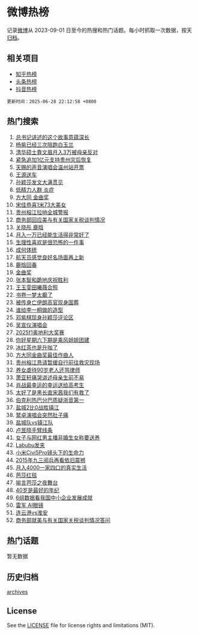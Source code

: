 # 微博热榜

记录[微博](https://www.weibo.com)从 2023-09-01 日至今的热搜和热门话题。每小时抓取一次数据，按天[归档](archives)。

## 相关项目

- [知乎热榜](https://github.com/hotarchive/zhihu)
- [头条热榜](https://github.com/hotarchive/toutiao)
- [抖音热榜](https://github.com/hotarchive/douyin)


`更新时间：2025-06-28 22:12:58 +0800`

## 热门搜索

1. [总书记讲述的这个故事意蕴深长](https://m.weibo.cn/search?containerid=100103type%3D1%26t%3D10%26q%3D%23%E6%80%BB%E4%B9%A6%E8%AE%B0%E8%AE%B2%E8%BF%B0%E7%9A%84%E8%BF%99%E4%B8%AA%E6%95%85%E4%BA%8B%E6%84%8F%E8%95%B4%E6%B7%B1%E9%95%BF%23&stream_entry_id=51&isnewpage=1&extparam=seat%3D1%26q%3D%2523%25E6%2580%25BB%25E4%25B9%25A6%25E8%25AE%25B0%25E8%25AE%25B2%25E8%25BF%25B0%25E7%259A%2584%25E8%25BF%2599%25E4%25B8%25AA%25E6%2595%2585%25E4%25BA%258B%25E6%2584%258F%25E8%2595%25B4%25E6%25B7%25B1%25E9%2595%25BF%2523%26stream_entry_id%3D51%26pos%3D0%26filter_type%3Drealtimehot%26cate%3D10103%26c_type%3D51%26dgr%3D0%26display_time%3D1751119977%26pre_seqid%3D17511199770600161080585)
1. [杨紫已经三次陪跑白玉兰](https://m.weibo.cn/search?containerid=100103type%3D1%26t%3D10%26q%3D%23%E6%9D%A8%E7%B4%AB%E5%B7%B2%E7%BB%8F%E4%B8%89%E6%AC%A1%E9%99%AA%E8%B7%91%E7%99%BD%E7%8E%89%E5%85%B0%23&stream_entry_id=31&isnewpage=1&extparam=seat%3D1%26stream_entry_id%3D31%26pos%3D0%26lcate%3D5001%26filter_type%3Drealtimehot%26flag%3D1%26c_type%3D31%26q%3D%2523%25E6%259D%25A8%25E7%25B4%25AB%25E5%25B7%25B2%25E7%25BB%258F%25E4%25B8%2589%25E6%25AC%25A1%25E9%2599%25AA%25E8%25B7%2591%25E7%2599%25BD%25E7%258E%2589%25E5%2585%25B0%2523%26band_rank%3D1%26cate%3D5001%26realpos%3D1%26dgr%3D0%26display_time%3D1751119977%26pre_seqid%3D17511199770600161080585)
1. [清华硕士靠文眉月入3万被母亲反对](https://m.weibo.cn/search?containerid=100103type%3D1%26t%3D10%26q%3D%23%E6%B8%85%E5%8D%8E%E7%A1%95%E5%A3%AB%E9%9D%A0%E6%96%87%E7%9C%89%E6%9C%88%E5%85%A53%E4%B8%87%E8%A2%AB%E6%AF%8D%E4%BA%B2%E5%8F%8D%E5%AF%B9%23&stream_entry_id=31&isnewpage=1&extparam=seat%3D1%26stream_entry_id%3D31%26pos%3D1%26lcate%3D5001%26filter_type%3Drealtimehot%26flag%3D0%26c_type%3D31%26q%3D%2523%25E6%25B8%2585%25E5%258D%258E%25E7%25A1%2595%25E5%25A3%25AB%25E9%259D%25A0%25E6%2596%2587%25E7%259C%2589%25E6%259C%2588%25E5%2585%25A53%25E4%25B8%2587%25E8%25A2%25AB%25E6%25AF%258D%25E4%25BA%25B2%25E5%258F%258D%25E5%25AF%25B9%2523%26band_rank%3D2%26cate%3D5001%26realpos%3D2%26dgr%3D0%26display_time%3D1751119977%26pre_seqid%3D17511199770600161080585)
1. [紧急追加1亿元支持贵州灾后恢复](https://m.weibo.cn/search?containerid=100103type%3D1%26t%3D10%26q%3D%23%E7%B4%A7%E6%80%A5%E8%BF%BD%E5%8A%A01%E4%BA%BF%E5%85%83%E6%94%AF%E6%8C%81%E8%B4%B5%E5%B7%9E%E7%81%BE%E5%90%8E%E6%81%A2%E5%A4%8D%23&stream_entry_id=31&isnewpage=1&extparam=seat%3D1%26stream_entry_id%3D31%26pos%3D2%26lcate%3D5001%26filter_type%3Drealtimehot%26flag%3D1%26c_type%3D31%26q%3D%2523%25E7%25B4%25A7%25E6%2580%25A5%25E8%25BF%25BD%25E5%258A%25A01%25E4%25BA%25BF%25E5%2585%2583%25E6%2594%25AF%25E6%258C%2581%25E8%25B4%25B5%25E5%25B7%259E%25E7%2581%25BE%25E5%2590%258E%25E6%2581%25A2%25E5%25A4%258D%2523%26band_rank%3D3%26cate%3D5001%26realpos%3D3%26dgr%3D0%26display_time%3D1751119977%26pre_seqid%3D17511199770600161080585)
1. [天赐的声音演唱会温州站开票](https://m.weibo.cn/search?containerid=100103type%3D1%26t%3D10%26q%3D%23%E5%A4%A9%E8%B5%90%E7%9A%84%E5%A3%B0%E9%9F%B3%E6%BC%94%E5%94%B1%E4%BC%9A%E6%B8%A9%E5%B7%9E%E7%AB%99%E5%BC%80%E7%A5%A8%23&stream_entry_id=31&isnewpage=1&extparam=seat%3D1%26stream_entry_id%3D31%26pos%3D3%26lcate%3D5001%26filter_type%3Drealtimehot%26dgr%3D0%26c_type%3D31%26adid%3D292289%26band_rank%3D4%26cate%3D5001%26q%3D%2523%25E5%25A4%25A9%25E8%25B5%2590%25E7%259A%2584%25E5%25A3%25B0%25E9%259F%25B3%25E6%25BC%2594%25E5%2594%25B1%25E4%25BC%259A%25E6%25B8%25A9%25E5%25B7%259E%25E7%25AB%2599%25E5%25BC%2580%25E7%25A5%25A8%2523%26is_ad_pos%3D1%26display_time%3D1751119977%26pre_seqid%3D17511199770600161080585)
1. [王源送车](https://m.weibo.cn/search?containerid=100103type%3D1%26t%3D10%26q%3D%E7%8E%8B%E6%BA%90%E9%80%81%E8%BD%A6&stream_entry_id=31&isnewpage=1&extparam=seat%3D1%26stream_entry_id%3D31%26pos%3D4%26lcate%3D5001%26filter_type%3Drealtimehot%26flag%3D16%26c_type%3D31%26q%3D%25E7%258E%258B%25E6%25BA%2590%25E9%2580%2581%25E8%25BD%25A6%26band_rank%3D4%26cate%3D5001%26realpos%3D4%26dgr%3D0%26display_time%3D1751119977%26pre_seqid%3D17511199770600161080585)
1. [孙颖莎发文大满贯见](https://m.weibo.cn/search?containerid=100103type%3D1%26t%3D10%26q%3D%23%E5%AD%99%E9%A2%96%E8%8E%8E%E5%8F%91%E6%96%87%E5%A4%A7%E6%BB%A1%E8%B4%AF%E8%A7%81%23&stream_entry_id=31&isnewpage=1&extparam=seat%3D1%26stream_entry_id%3D31%26pos%3D5%26lcate%3D5001%26filter_type%3Drealtimehot%26flag%3D0%26c_type%3D31%26q%3D%2523%25E5%25AD%2599%25E9%25A2%2596%25E8%258E%258E%25E5%258F%2591%25E6%2596%2587%25E5%25A4%25A7%25E6%25BB%25A1%25E8%25B4%25AF%25E8%25A7%2581%2523%26band_rank%3D5%26cate%3D5001%26realpos%3D5%26dgr%3D0%26display_time%3D1751119977%26pre_seqid%3D17511199770600161080585)
1. [低精力人群 炎症](https://m.weibo.cn/search?containerid=100103type%3D1%26t%3D10%26q%3D%E4%BD%8E%E7%B2%BE%E5%8A%9B%E4%BA%BA%E7%BE%A4+%E7%82%8E%E7%97%87&stream_entry_id=31&isnewpage=1&extparam=seat%3D1%26stream_entry_id%3D31%26pos%3D6%26lcate%3D5001%26filter_type%3Drealtimehot%26flag%3D2%26c_type%3D31%26q%3D%25E4%25BD%258E%25E7%25B2%25BE%25E5%258A%259B%25E4%25BA%25BA%25E7%25BE%25A4%2520%25E7%2582%258E%25E7%2597%2587%26band_rank%3D6%26cate%3D5001%26realpos%3D6%26dgr%3D0%26display_time%3D1751119977%26pre_seqid%3D17511199770600161080585)
1. [方大同 金曲奖](https://m.weibo.cn/search?containerid=100103type%3D1%26t%3D10%26q%3D%E6%96%B9%E5%A4%A7%E5%90%8C+%E9%87%91%E6%9B%B2%E5%A5%96&stream_entry_id=31&isnewpage=1&extparam=seat%3D1%26stream_entry_id%3D31%26pos%3D7%26lcate%3D5001%26filter_type%3Drealtimehot%26flag%3D1%26c_type%3D31%26q%3D%25E6%2596%25B9%25E5%25A4%25A7%25E5%2590%258C%2520%25E9%2587%2591%25E6%259B%25B2%25E5%25A5%2596%26band_rank%3D7%26cate%3D5001%26realpos%3D7%26dgr%3D0%26display_time%3D1751119977%26pre_seqid%3D17511199770600161080585)
1. [宋佳恭喜1米73大美女](https://m.weibo.cn/search?containerid=100103type%3D1%26t%3D10%26q%3D%23%E5%AE%8B%E4%BD%B3%E6%81%AD%E5%96%9C1%E7%B1%B373%E5%A4%A7%E7%BE%8E%E5%A5%B3%23&stream_entry_id=31&isnewpage=1&extparam=seat%3D1%26stream_entry_id%3D31%26pos%3D8%26lcate%3D5001%26filter_type%3Drealtimehot%26flag%3D2%26c_type%3D31%26q%3D%2523%25E5%25AE%258B%25E4%25BD%25B3%25E6%2581%25AD%25E5%2596%259C1%25E7%25B1%25B373%25E5%25A4%25A7%25E7%25BE%258E%25E5%25A5%25B3%2523%26band_rank%3D8%26cate%3D5001%26realpos%3D8%26dgr%3D0%26display_time%3D1751119977%26pre_seqid%3D17511199770600161080585)
1. [贵州榕江拉响全城警报](https://m.weibo.cn/search?containerid=100103type%3D1%26t%3D10%26q%3D%23%E8%B4%B5%E5%B7%9E%E6%A6%95%E6%B1%9F%E6%8B%89%E5%93%8D%E5%85%A8%E5%9F%8E%E8%AD%A6%E6%8A%A5%23&stream_entry_id=31&isnewpage=1&extparam=seat%3D1%26stream_entry_id%3D31%26pos%3D9%26lcate%3D5001%26filter_type%3Drealtimehot%26flag%3D0%26c_type%3D31%26q%3D%2523%25E8%25B4%25B5%25E5%25B7%259E%25E6%25A6%2595%25E6%25B1%259F%25E6%258B%2589%25E5%2593%258D%25E5%2585%25A8%25E5%259F%258E%25E8%25AD%25A6%25E6%258A%25A5%2523%26band_rank%3D9%26cate%3D5001%26realpos%3D9%26dgr%3D0%26display_time%3D1751119977%26pre_seqid%3D17511199770600161080585)
1. [商务部回应美与有关国家关税谈判情况](https://m.weibo.cn/search?containerid=100103type%3D1%26t%3D10%26q%3D%23%E5%95%86%E5%8A%A1%E9%83%A8%E5%9B%9E%E5%BA%94%E7%BE%8E%E4%B8%8E%E6%9C%89%E5%85%B3%E5%9B%BD%E5%AE%B6%E5%85%B3%E7%A8%8E%E8%B0%88%E5%88%A4%E6%83%85%E5%86%B5%23&stream_entry_id=31&isnewpage=1&extparam=seat%3D1%26stream_entry_id%3D31%26pos%3D10%26lcate%3D5001%26filter_type%3Drealtimehot%26flag%3D1%26c_type%3D31%26q%3D%2523%25E5%2595%2586%25E5%258A%25A1%25E9%2583%25A8%25E5%259B%259E%25E5%25BA%2594%25E7%25BE%258E%25E4%25B8%258E%25E6%259C%2589%25E5%2585%25B3%25E5%259B%25BD%25E5%25AE%25B6%25E5%2585%25B3%25E7%25A8%258E%25E8%25B0%2588%25E5%2588%25A4%25E6%2583%2585%25E5%2586%25B5%2523%26band_rank%3D10%26cate%3D5001%26realpos%3D10%26dgr%3D0%26display_time%3D1751119977%26pre_seqid%3D17511199770600161080585)
1. [关晓彤 鹿晗](https://m.weibo.cn/search?containerid=100103type%3D1%26t%3D10%26q%3D%E5%85%B3%E6%99%93%E5%BD%A4+%E9%B9%BF%E6%99%97&stream_entry_id=31&isnewpage=1&extparam=seat%3D1%26stream_entry_id%3D31%26pos%3D11%26lcate%3D5001%26filter_type%3Drealtimehot%26flag%3D1%26c_type%3D31%26q%3D%25E5%2585%25B3%25E6%2599%2593%25E5%25BD%25A4%2520%25E9%25B9%25BF%25E6%2599%2597%26band_rank%3D11%26cate%3D5001%26realpos%3D11%26dgr%3D0%26display_time%3D1751119977%26pre_seqid%3D17511199770600161080585)
1. [月入一万已经能生活得非常好了](https://m.weibo.cn/search?containerid=100103type%3D1%26t%3D10%26q%3D%E6%9C%88%E5%85%A5%E4%B8%80%E4%B8%87%E5%B7%B2%E7%BB%8F%E8%83%BD%E7%94%9F%E6%B4%BB%E5%BE%97%E9%9D%9E%E5%B8%B8%E5%A5%BD%E4%BA%86&stream_entry_id=31&isnewpage=1&extparam=seat%3D1%26stream_entry_id%3D31%26pos%3D12%26lcate%3D5001%26filter_type%3Drealtimehot%26flag%3D2%26c_type%3D31%26q%3D%25E6%259C%2588%25E5%2585%25A5%25E4%25B8%2580%25E4%25B8%2587%25E5%25B7%25B2%25E7%25BB%258F%25E8%2583%25BD%25E7%2594%259F%25E6%25B4%25BB%25E5%25BE%2597%25E9%259D%259E%25E5%25B8%25B8%25E5%25A5%25BD%25E4%25BA%2586%26band_rank%3D12%26cate%3D5001%26realpos%3D12%26dgr%3D0%26display_time%3D1751119977%26pre_seqid%3D17511199770600161080585)
1. [生理性喜欢是很恐怖的一件事](https://m.weibo.cn/search?containerid=100103type%3D1%26t%3D10%26q%3D%E7%94%9F%E7%90%86%E6%80%A7%E5%96%9C%E6%AC%A2%E6%98%AF%E5%BE%88%E6%81%90%E6%80%96%E7%9A%84%E4%B8%80%E4%BB%B6%E4%BA%8B&stream_entry_id=31&isnewpage=1&extparam=seat%3D1%26stream_entry_id%3D31%26pos%3D13%26lcate%3D5001%26filter_type%3Drealtimehot%26flag%3D2%26c_type%3D31%26q%3D%25E7%2594%259F%25E7%2590%2586%25E6%2580%25A7%25E5%2596%259C%25E6%25AC%25A2%25E6%2598%25AF%25E5%25BE%2588%25E6%2581%2590%25E6%2580%2596%25E7%259A%2584%25E4%25B8%2580%25E4%25BB%25B6%25E4%25BA%258B%26band_rank%3D13%26cate%3D5001%26realpos%3D13%26dgr%3D0%26display_time%3D1751119977%26pre_seqid%3D17511199770600161080585)
1. [成何体统](https://m.weibo.cn/search?containerid=100103type%3D1%26t%3D10%26q%3D%E6%88%90%E4%BD%95%E4%BD%93%E7%BB%9F&stream_entry_id=31&isnewpage=1&extparam=seat%3D1%26stream_entry_id%3D31%26pos%3D14%26lcate%3D5001%26filter_type%3Drealtimehot%26flag%3D0%26c_type%3D31%26q%3D%25E6%2588%2590%25E4%25BD%2595%25E4%25BD%2593%25E7%25BB%259F%26band_rank%3D14%26cate%3D5001%26realpos%3D14%26dgr%3D0%26display_time%3D1751119977%26pre_seqid%3D17511199770600161080585)
1. [航天员感觉良好名场面再上新](https://m.weibo.cn/search?containerid=100103type%3D1%26t%3D10%26q%3D%23%E8%88%AA%E5%A4%A9%E5%91%98%E6%84%9F%E8%A7%89%E8%89%AF%E5%A5%BD%E5%90%8D%E5%9C%BA%E9%9D%A2%E5%86%8D%E4%B8%8A%E6%96%B0%23&stream_entry_id=31&isnewpage=1&extparam=seat%3D1%26stream_entry_id%3D31%26pos%3D15%26lcate%3D5001%26filter_type%3Drealtimehot%26flag%3D1%26c_type%3D31%26q%3D%2523%25E8%2588%25AA%25E5%25A4%25A9%25E5%2591%2598%25E6%2584%259F%25E8%25A7%2589%25E8%2589%25AF%25E5%25A5%25BD%25E5%2590%258D%25E5%259C%25BA%25E9%259D%25A2%25E5%2586%258D%25E4%25B8%258A%25E6%2596%25B0%2523%26band_rank%3D15%26cate%3D5001%26realpos%3D15%26dgr%3D0%26display_time%3D1751119977%26pre_seqid%3D17511199770600161080585)
1. [鹿晗回春](https://m.weibo.cn/search?containerid=100103type%3D1%26t%3D10%26q%3D%E9%B9%BF%E6%99%97%E5%9B%9E%E6%98%A5&stream_entry_id=31&isnewpage=1&extparam=seat%3D1%26stream_entry_id%3D31%26pos%3D16%26lcate%3D5001%26filter_type%3Drealtimehot%26flag%3D2%26c_type%3D31%26q%3D%25E9%25B9%25BF%25E6%2599%2597%25E5%259B%259E%25E6%2598%25A5%26band_rank%3D16%26cate%3D5001%26realpos%3D16%26dgr%3D0%26display_time%3D1751119977%26pre_seqid%3D17511199770600161080585)
1. [金曲奖](https://m.weibo.cn/search?containerid=100103type%3D1%26t%3D10%26q%3D%E9%87%91%E6%9B%B2%E5%A5%96&stream_entry_id=31&isnewpage=1&extparam=seat%3D1%26stream_entry_id%3D31%26pos%3D17%26lcate%3D5001%26filter_type%3Drealtimehot%26flag%3D0%26c_type%3D31%26q%3D%25E9%2587%2591%25E6%259B%25B2%25E5%25A5%2596%26band_rank%3D17%26cate%3D5001%26realpos%3D17%26dgr%3D0%26display_time%3D1751119977%26pre_seqid%3D17511199770600161080585)
1. [张本智和跪地庆祝胜利](https://m.weibo.cn/search?containerid=100103type%3D1%26t%3D10%26q%3D%23%E5%BC%A0%E6%9C%AC%E6%99%BA%E5%92%8C%E8%B7%AA%E5%9C%B0%E5%BA%86%E7%A5%9D%E8%83%9C%E5%88%A9%23&stream_entry_id=31&isnewpage=1&extparam=seat%3D1%26stream_entry_id%3D31%26pos%3D18%26lcate%3D5001%26filter_type%3Drealtimehot%26flag%3D0%26c_type%3D31%26q%3D%2523%25E5%25BC%25A0%25E6%259C%25AC%25E6%2599%25BA%25E5%2592%258C%25E8%25B7%25AA%25E5%259C%25B0%25E5%25BA%2586%25E7%25A5%259D%25E8%2583%259C%25E5%2588%25A9%2523%26band_rank%3D18%26cate%3D5001%26realpos%3D18%26dgr%3D0%26display_time%3D1751119977%26pre_seqid%3D17511199770600161080585)
1. [王玉雯田曦薇合照](https://m.weibo.cn/search?containerid=100103type%3D1%26t%3D10%26q%3D%23%E7%8E%8B%E7%8E%89%E9%9B%AF%E7%94%B0%E6%9B%A6%E8%96%87%E5%90%88%E7%85%A7%23&stream_entry_id=31&isnewpage=1&extparam=seat%3D1%26stream_entry_id%3D31%26pos%3D19%26lcate%3D5001%26filter_type%3Drealtimehot%26flag%3D1%26c_type%3D31%26q%3D%2523%25E7%258E%258B%25E7%258E%2589%25E9%259B%25AF%25E7%2594%25B0%25E6%259B%25A6%25E8%2596%2587%25E5%2590%2588%25E7%2585%25A7%2523%26band_rank%3D19%26cate%3D5001%26realpos%3D19%26dgr%3D0%26display_time%3D1751119977%26pre_seqid%3D17511199770600161080585)
1. [书卷一梦太癫了](https://m.weibo.cn/search?containerid=100103type%3D1%26t%3D10%26q%3D%E4%B9%A6%E5%8D%B7%E4%B8%80%E6%A2%A6%E5%A4%AA%E7%99%AB%E4%BA%86&stream_entry_id=31&isnewpage=1&extparam=seat%3D1%26stream_entry_id%3D31%26pos%3D20%26lcate%3D5001%26filter_type%3Drealtimehot%26flag%3D0%26c_type%3D31%26q%3D%25E4%25B9%25A6%25E5%258D%25B7%25E4%25B8%2580%25E6%25A2%25A6%25E5%25A4%25AA%25E7%2599%25AB%25E4%25BA%2586%26band_rank%3D20%26cate%3D5001%26realpos%3D20%26dgr%3D0%26display_time%3D1751119977%26pre_seqid%3D17511199770600161080585)
1. [被传身亡伊朗高官现身国葬](https://m.weibo.cn/search?containerid=100103type%3D1%26t%3D10%26q%3D%23%E8%A2%AB%E4%BC%A0%E8%BA%AB%E4%BA%A1%E4%BC%8A%E6%9C%97%E9%AB%98%E5%AE%98%E7%8E%B0%E8%BA%AB%E5%9B%BD%E8%91%AC%23&stream_entry_id=31&isnewpage=1&extparam=seat%3D1%26stream_entry_id%3D31%26pos%3D21%26lcate%3D5001%26filter_type%3Drealtimehot%26flag%3D0%26c_type%3D31%26q%3D%2523%25E8%25A2%25AB%25E4%25BC%25A0%25E8%25BA%25AB%25E4%25BA%25A1%25E4%25BC%258A%25E6%259C%2597%25E9%25AB%2598%25E5%25AE%2598%25E7%258E%25B0%25E8%25BA%25AB%25E5%259B%25BD%25E8%2591%25AC%2523%26band_rank%3D21%26cate%3D5001%26realpos%3D21%26dgr%3D0%26display_time%3D1751119977%26pre_seqid%3D17511199770600161080585)
1. [谁给李一桐做的造型](https://m.weibo.cn/search?containerid=100103type%3D1%26t%3D10%26q%3D%E8%B0%81%E7%BB%99%E6%9D%8E%E4%B8%80%E6%A1%90%E5%81%9A%E7%9A%84%E9%80%A0%E5%9E%8B&stream_entry_id=31&isnewpage=1&extparam=seat%3D1%26stream_entry_id%3D31%26pos%3D22%26lcate%3D5001%26filter_type%3Drealtimehot%26flag%3D1%26c_type%3D31%26q%3D%25E8%25B0%2581%25E7%25BB%2599%25E6%259D%258E%25E4%25B8%2580%25E6%25A1%2590%25E5%2581%259A%25E7%259A%2584%25E9%2580%25A0%25E5%259E%258B%26band_rank%3D22%26cate%3D5001%26realpos%3D22%26dgr%3D0%26display_time%3D1751119977%26pre_seqid%3D17511199770600161080585)
1. [邓紫棋现身孙颖莎评论区](https://m.weibo.cn/search?containerid=100103type%3D1%26t%3D10%26q%3D%E9%82%93%E7%B4%AB%E6%A3%8B%E7%8E%B0%E8%BA%AB%E5%AD%99%E9%A2%96%E8%8E%8E%E8%AF%84%E8%AE%BA%E5%8C%BA&stream_entry_id=31&isnewpage=1&extparam=seat%3D1%26stream_entry_id%3D31%26pos%3D23%26lcate%3D5001%26filter_type%3Drealtimehot%26flag%3D1%26c_type%3D31%26q%3D%25E9%2582%2593%25E7%25B4%25AB%25E6%25A3%258B%25E7%258E%25B0%25E8%25BA%25AB%25E5%25AD%2599%25E9%25A2%2596%25E8%258E%258E%25E8%25AF%2584%25E8%25AE%25BA%25E5%258C%25BA%26band_rank%3D23%26cate%3D5001%26realpos%3D23%26dgr%3D0%26display_time%3D1751119977%26pre_seqid%3D17511199770600161080585)
1. [吴宣仪演唱会](https://m.weibo.cn/search?containerid=100103type%3D1%26t%3D10%26q%3D%E5%90%B4%E5%AE%A3%E4%BB%AA%E6%BC%94%E5%94%B1%E4%BC%9A&stream_entry_id=31&isnewpage=1&extparam=seat%3D1%26stream_entry_id%3D31%26pos%3D24%26lcate%3D5001%26filter_type%3Drealtimehot%26flag%3D0%26c_type%3D31%26q%3D%25E5%2590%25B4%25E5%25AE%25A3%25E4%25BB%25AA%25E6%25BC%2594%25E5%2594%25B1%25E4%25BC%259A%26band_rank%3D24%26cate%3D5001%26realpos%3D24%26dgr%3D0%26display_time%3D1751119977%26pre_seqid%3D17511199770600161080585)
1. [2025f1奥地利大奖赛](https://m.weibo.cn/search?containerid=100103type%3D1%26t%3D10%26q%3D%232025f1%E5%A5%A5%E5%9C%B0%E5%88%A9%E5%A4%A7%E5%A5%96%E8%B5%9B%23&stream_entry_id=31&isnewpage=1&extparam=seat%3D1%26stream_entry_id%3D31%26pos%3D25%26lcate%3D5001%26filter_type%3Drealtimehot%26flag%3D1%26c_type%3D31%26q%3D%25232025f1%25E5%25A5%25A5%25E5%259C%25B0%25E5%2588%25A9%25E5%25A4%25A7%25E5%25A5%2596%25E8%25B5%259B%2523%26band_rank%3D25%26cate%3D5001%26realpos%3D25%26dgr%3D0%26display_time%3D1751119977%26pre_seqid%3D17511199770600161080585)
1. [你好星期六下期是乘风姐姐团建](https://m.weibo.cn/search?containerid=100103type%3D1%26t%3D10%26q%3D%E4%BD%A0%E5%A5%BD%E6%98%9F%E6%9C%9F%E5%85%AD%E4%B8%8B%E6%9C%9F%E6%98%AF%E4%B9%98%E9%A3%8E%E5%A7%90%E5%A7%90%E5%9B%A2%E5%BB%BA&stream_entry_id=31&isnewpage=1&extparam=seat%3D1%26stream_entry_id%3D31%26pos%3D26%26lcate%3D5001%26filter_type%3Drealtimehot%26flag%3D1%26c_type%3D31%26q%3D%25E4%25BD%25A0%25E5%25A5%25BD%25E6%2598%259F%25E6%259C%259F%25E5%2585%25AD%25E4%25B8%258B%25E6%259C%259F%25E6%2598%25AF%25E4%25B9%2598%25E9%25A3%258E%25E5%25A7%2590%25E5%25A7%2590%25E5%259B%25A2%25E5%25BB%25BA%26band_rank%3D26%26cate%3D5001%26realpos%3D26%26dgr%3D0%26display_time%3D1751119977%26pre_seqid%3D17511199770600161080585)
1. [冰红茶也是升咖了](https://m.weibo.cn/search?containerid=100103type%3D1%26t%3D10%26q%3D%E5%86%B0%E7%BA%A2%E8%8C%B6%E4%B9%9F%E6%98%AF%E5%8D%87%E5%92%96%E4%BA%86&stream_entry_id=31&isnewpage=1&extparam=seat%3D1%26stream_entry_id%3D31%26pos%3D27%26lcate%3D5001%26filter_type%3Drealtimehot%26flag%3D0%26c_type%3D31%26q%3D%25E5%2586%25B0%25E7%25BA%25A2%25E8%258C%25B6%25E4%25B9%259F%25E6%2598%25AF%25E5%258D%2587%25E5%2592%2596%25E4%25BA%2586%26band_rank%3D27%26cate%3D5001%26realpos%3D27%26dgr%3D0%26display_time%3D1751119977%26pre_seqid%3D17511199770600161080585)
1. [方大同金曲奖最佳作曲人](https://m.weibo.cn/search?containerid=100103type%3D1%26t%3D10%26q%3D%23%E6%96%B9%E5%A4%A7%E5%90%8C%E9%87%91%E6%9B%B2%E5%A5%96%E6%9C%80%E4%BD%B3%E4%BD%9C%E6%9B%B2%E4%BA%BA%23&stream_entry_id=31&isnewpage=1&extparam=seat%3D1%26stream_entry_id%3D31%26pos%3D28%26lcate%3D5001%26filter_type%3Drealtimehot%26flag%3D1%26c_type%3D31%26q%3D%2523%25E6%2596%25B9%25E5%25A4%25A7%25E5%2590%258C%25E9%2587%2591%25E6%259B%25B2%25E5%25A5%2596%25E6%259C%2580%25E4%25BD%25B3%25E4%25BD%259C%25E6%259B%25B2%25E4%25BA%25BA%2523%26band_rank%3D28%26cate%3D5001%26realpos%3D28%26dgr%3D0%26display_time%3D1751119977%26pre_seqid%3D17511199770600161080585)
1. [贵州榕江恳请暂缓自行前往救灾现场](https://m.weibo.cn/search?containerid=100103type%3D1%26t%3D10%26q%3D%23%E8%B4%B5%E5%B7%9E%E6%A6%95%E6%B1%9F%E6%81%B3%E8%AF%B7%E6%9A%82%E7%BC%93%E8%87%AA%E8%A1%8C%E5%89%8D%E5%BE%80%E6%95%91%E7%81%BE%E7%8E%B0%E5%9C%BA%23&stream_entry_id=31&isnewpage=1&extparam=seat%3D1%26stream_entry_id%3D31%26pos%3D29%26lcate%3D5001%26filter_type%3Drealtimehot%26flag%3D1%26c_type%3D31%26q%3D%2523%25E8%25B4%25B5%25E5%25B7%259E%25E6%25A6%2595%25E6%25B1%259F%25E6%2581%25B3%25E8%25AF%25B7%25E6%259A%2582%25E7%25BC%2593%25E8%2587%25AA%25E8%25A1%258C%25E5%2589%258D%25E5%25BE%2580%25E6%2595%2591%25E7%2581%25BE%25E7%258E%25B0%25E5%259C%25BA%2523%26band_rank%3D29%26cate%3D5001%26realpos%3D29%26dgr%3D0%26display_time%3D1751119977%26pre_seqid%3D17511199770600161080585)
1. [养女虐待90岁老人还骂律师](https://m.weibo.cn/search?containerid=100103type%3D1%26t%3D10%26q%3D%23%E5%85%BB%E5%A5%B3%E8%99%90%E5%BE%8590%E5%B2%81%E8%80%81%E4%BA%BA%E8%BF%98%E9%AA%82%E5%BE%8B%E5%B8%88%23&stream_entry_id=31&isnewpage=1&extparam=seat%3D1%26stream_entry_id%3D31%26pos%3D30%26lcate%3D5001%26filter_type%3Drealtimehot%26flag%3D1%26c_type%3D31%26q%3D%2523%25E5%2585%25BB%25E5%25A5%25B3%25E8%2599%2590%25E5%25BE%258590%25E5%25B2%2581%25E8%2580%2581%25E4%25BA%25BA%25E8%25BF%2598%25E9%25AA%2582%25E5%25BE%258B%25E5%25B8%2588%2523%26band_rank%3D30%26cate%3D5001%26realpos%3D30%26dgr%3D0%26display_time%3D1751119977%26pre_seqid%3D17511199770600161080585)
1. [萧亚轩痛哭讲述母亲生前不易](https://m.weibo.cn/search?containerid=100103type%3D1%26t%3D10%26q%3D%E8%90%A7%E4%BA%9A%E8%BD%A9%E7%97%9B%E5%93%AD%E8%AE%B2%E8%BF%B0%E6%AF%8D%E4%BA%B2%E7%94%9F%E5%89%8D%E4%B8%8D%E6%98%93&stream_entry_id=31&isnewpage=1&extparam=seat%3D1%26stream_entry_id%3D31%26pos%3D31%26lcate%3D5001%26filter_type%3Drealtimehot%26flag%3D1%26c_type%3D31%26q%3D%25E8%2590%25A7%25E4%25BA%259A%25E8%25BD%25A9%25E7%2597%259B%25E5%2593%25AD%25E8%25AE%25B2%25E8%25BF%25B0%25E6%25AF%258D%25E4%25BA%25B2%25E7%2594%259F%25E5%2589%258D%25E4%25B8%258D%25E6%2598%2593%26band_rank%3D31%26cate%3D5001%26realpos%3D31%26dgr%3D0%26display_time%3D1751119977%26pre_seqid%3D17511199770600161080585)
1. [肖战最幸运的幸运送给高考生](https://m.weibo.cn/search?containerid=100103type%3D1%26t%3D10%26q%3D%23%E8%82%96%E6%88%98%E6%9C%80%E5%B9%B8%E8%BF%90%E7%9A%84%E5%B9%B8%E8%BF%90%E9%80%81%E7%BB%99%E9%AB%98%E8%80%83%E7%94%9F%23&stream_entry_id=31&isnewpage=1&extparam=seat%3D1%26stream_entry_id%3D31%26pos%3D32%26lcate%3D5001%26filter_type%3Drealtimehot%26flag%3D1%26c_type%3D31%26q%3D%2523%25E8%2582%2596%25E6%2588%2598%25E6%259C%2580%25E5%25B9%25B8%25E8%25BF%2590%25E7%259A%2584%25E5%25B9%25B8%25E8%25BF%2590%25E9%2580%2581%25E7%25BB%2599%25E9%25AB%2598%25E8%2580%2583%25E7%2594%259F%2523%26band_rank%3D32%26cate%3D5001%26realpos%3D32%26dgr%3D0%26display_time%3D1751119977%26pre_seqid%3D17511199770600161080585)
1. [太好了是黑长直宋茜我们有救了](https://m.weibo.cn/search?containerid=100103type%3D1%26t%3D10%26q%3D%E5%A4%AA%E5%A5%BD%E4%BA%86%E6%98%AF%E9%BB%91%E9%95%BF%E7%9B%B4%E5%AE%8B%E8%8C%9C%E6%88%91%E4%BB%AC%E6%9C%89%E6%95%91%E4%BA%86&stream_entry_id=31&isnewpage=1&extparam=seat%3D1%26stream_entry_id%3D31%26pos%3D33%26lcate%3D5001%26filter_type%3Drealtimehot%26flag%3D0%26c_type%3D31%26q%3D%25E5%25A4%25AA%25E5%25A5%25BD%25E4%25BA%2586%25E6%2598%25AF%25E9%25BB%2591%25E9%2595%25BF%25E7%259B%25B4%25E5%25AE%258B%25E8%258C%259C%25E6%2588%2591%25E4%25BB%25AC%25E6%259C%2589%25E6%2595%2591%25E4%25BA%2586%26band_rank%3D33%26cate%3D5001%26realpos%3D33%26dgr%3D0%26display_time%3D1751119977%26pre_seqid%3D17511199770600161080585)
1. [伯克利热巴分巴质疑浙音第一](https://m.weibo.cn/search?containerid=100103type%3D1%26t%3D10%26q%3D%E4%BC%AF%E5%85%8B%E5%88%A9%E7%83%AD%E5%B7%B4%E5%88%86%E5%B7%B4%E8%B4%A8%E7%96%91%E6%B5%99%E9%9F%B3%E7%AC%AC%E4%B8%80&stream_entry_id=31&isnewpage=1&extparam=seat%3D1%26stream_entry_id%3D31%26pos%3D34%26lcate%3D5001%26filter_type%3Drealtimehot%26flag%3D1%26c_type%3D31%26q%3D%25E4%25BC%25AF%25E5%2585%258B%25E5%2588%25A9%25E7%2583%25AD%25E5%25B7%25B4%25E5%2588%2586%25E5%25B7%25B4%25E8%25B4%25A8%25E7%2596%2591%25E6%25B5%2599%25E9%259F%25B3%25E7%25AC%25AC%25E4%25B8%2580%26band_rank%3D34%26cate%3D5001%26realpos%3D34%26dgr%3D0%26display_time%3D1751119977%26pre_seqid%3D17511199770600161080585)
1. [盐城2比0战胜镇江](https://m.weibo.cn/search?containerid=100103type%3D1%26t%3D10%26q%3D%23%E7%9B%90%E5%9F%8E2%E6%AF%940%E6%88%98%E8%83%9C%E9%95%87%E6%B1%9F%23&stream_entry_id=31&isnewpage=1&extparam=seat%3D1%26stream_entry_id%3D31%26pos%3D35%26lcate%3D5001%26filter_type%3Drealtimehot%26flag%3D1%26c_type%3D31%26q%3D%2523%25E7%259B%2590%25E5%259F%258E2%25E6%25AF%25940%25E6%2588%2598%25E8%2583%259C%25E9%2595%2587%25E6%25B1%259F%2523%26band_rank%3D35%26cate%3D5001%26realpos%3D35%26dgr%3D0%26display_time%3D1751119977%26pre_seqid%3D17511199770600161080585)
1. [鹭卓演唱会突然肚子痛](https://m.weibo.cn/search?containerid=100103type%3D1%26t%3D10%26q%3D%23%E9%B9%AD%E5%8D%93%E6%BC%94%E5%94%B1%E4%BC%9A%E7%AA%81%E7%84%B6%E8%82%9A%E5%AD%90%E7%97%9B%23&stream_entry_id=31&isnewpage=1&extparam=seat%3D1%26stream_entry_id%3D31%26pos%3D36%26lcate%3D5001%26filter_type%3Drealtimehot%26flag%3D1%26c_type%3D31%26q%3D%2523%25E9%25B9%25AD%25E5%258D%2593%25E6%25BC%2594%25E5%2594%25B1%25E4%25BC%259A%25E7%25AA%2581%25E7%2584%25B6%25E8%2582%259A%25E5%25AD%2590%25E7%2597%259B%2523%26band_rank%3D36%26cate%3D5001%26realpos%3D36%26dgr%3D0%26display_time%3D1751119977%26pre_seqid%3D17511199770600161080585)
1. [盐城队vs镇江队](https://m.weibo.cn/search?containerid=100103type%3D1%26t%3D10%26q%3D%E7%9B%90%E5%9F%8E%E9%98%9Fvs%E9%95%87%E6%B1%9F%E9%98%9F&stream_entry_id=31&isnewpage=1&extparam=seat%3D1%26stream_entry_id%3D31%26pos%3D37%26lcate%3D5001%26filter_type%3Drealtimehot%26flag%3D1%26c_type%3D31%26q%3D%25E7%259B%2590%25E5%259F%258E%25E9%2598%259Fvs%25E9%2595%2587%25E6%25B1%259F%25E9%2598%259F%26band_rank%3D37%26cate%3D5001%26realpos%3D37%26dgr%3D0%26display_time%3D1751119977%26pre_seqid%3D17511199770600161080585)
1. [卢昱晓手臂线条](https://m.weibo.cn/search?containerid=100103type%3D1%26t%3D10%26q%3D%E5%8D%A2%E6%98%B1%E6%99%93%E6%89%8B%E8%87%82%E7%BA%BF%E6%9D%A1&stream_entry_id=31&isnewpage=1&extparam=seat%3D1%26stream_entry_id%3D31%26pos%3D38%26lcate%3D5001%26filter_type%3Drealtimehot%26flag%3D1%26c_type%3D31%26q%3D%25E5%258D%25A2%25E6%2598%25B1%25E6%2599%2593%25E6%2589%258B%25E8%2587%2582%25E7%25BA%25BF%25E6%259D%25A1%26band_rank%3D38%26cate%3D5001%26realpos%3D38%26dgr%3D0%26display_time%3D1751119977%26pre_seqid%3D17511199770600161080585)
1. [女子与网红男主播非婚生女称要送养](https://m.weibo.cn/search?containerid=100103type%3D1%26t%3D10%26q%3D%23%E5%A5%B3%E5%AD%90%E4%B8%8E%E7%BD%91%E7%BA%A2%E7%94%B7%E4%B8%BB%E6%92%AD%E9%9D%9E%E5%A9%9A%E7%94%9F%E5%A5%B3%E7%A7%B0%E8%A6%81%E9%80%81%E5%85%BB%23&stream_entry_id=31&isnewpage=1&extparam=seat%3D1%26stream_entry_id%3D31%26pos%3D39%26lcate%3D5001%26filter_type%3Drealtimehot%26flag%3D1%26c_type%3D31%26q%3D%2523%25E5%25A5%25B3%25E5%25AD%2590%25E4%25B8%258E%25E7%25BD%2591%25E7%25BA%25A2%25E7%2594%25B7%25E4%25B8%25BB%25E6%2592%25AD%25E9%259D%259E%25E5%25A9%259A%25E7%2594%259F%25E5%25A5%25B3%25E7%25A7%25B0%25E8%25A6%2581%25E9%2580%2581%25E5%2585%25BB%2523%26band_rank%3D39%26cate%3D5001%26realpos%3D39%26dgr%3D0%26display_time%3D1751119977%26pre_seqid%3D17511199770600161080585)
1. [Labubu发夹](https://m.weibo.cn/search?containerid=100103type%3D1%26t%3D10%26q%3DLabubu%E5%8F%91%E5%A4%B9&stream_entry_id=31&isnewpage=1&extparam=seat%3D1%26stream_entry_id%3D31%26pos%3D40%26lcate%3D5001%26filter_type%3Drealtimehot%26flag%3D0%26c_type%3D31%26q%3DLabubu%25E5%258F%2591%25E5%25A4%25B9%26band_rank%3D40%26cate%3D5001%26realpos%3D40%26dgr%3D0%26display_time%3D1751119977%26pre_seqid%3D17511199770600161080585)
1. [小米Civi5Pro镜头下的生命力](https://m.weibo.cn/search?containerid=100103type%3D1%26t%3D10%26q%3D%E5%B0%8F%E7%B1%B3Civi5Pro%E9%95%9C%E5%A4%B4%E4%B8%8B%E7%9A%84%E7%94%9F%E5%91%BD%E5%8A%9B&stream_entry_id=31&isnewpage=1&extparam=seat%3D1%26stream_entry_id%3D31%26pos%3D41%26lcate%3D5001%26filter_type%3Drealtimehot%26flag%3D0%26c_type%3D31%26q%3D%25E5%25B0%258F%25E7%25B1%25B3Civi5Pro%25E9%2595%259C%25E5%25A4%25B4%25E4%25B8%258B%25E7%259A%2584%25E7%2594%259F%25E5%2591%25BD%25E5%258A%259B%26band_rank%3D41%26cate%3D5001%26realpos%3D41%26dgr%3D0%26display_time%3D1751119977%26pre_seqid%3D17511199770600161080585)
1. [2015年九三阅兵再看依旧震撼](https://m.weibo.cn/search?containerid=100103type%3D1%26t%3D10%26q%3D%232015%E5%B9%B4%E4%B9%9D%E4%B8%89%E9%98%85%E5%85%B5%E5%86%8D%E7%9C%8B%E4%BE%9D%E6%97%A7%E9%9C%87%E6%92%BC%23&stream_entry_id=31&isnewpage=1&extparam=seat%3D1%26stream_entry_id%3D31%26pos%3D42%26lcate%3D5001%26filter_type%3Drealtimehot%26flag%3D1%26c_type%3D31%26q%3D%25232015%25E5%25B9%25B4%25E4%25B9%259D%25E4%25B8%2589%25E9%2598%2585%25E5%2585%25B5%25E5%2586%258D%25E7%259C%258B%25E4%25BE%259D%25E6%2597%25A7%25E9%259C%2587%25E6%2592%25BC%2523%26band_rank%3D42%26cate%3D5001%26realpos%3D42%26dgr%3D0%26display_time%3D1751119977%26pre_seqid%3D17511199770600161080585)
1. [月入4000一家四口的真实生活](https://m.weibo.cn/search?containerid=100103type%3D1%26t%3D10%26q%3D%E6%9C%88%E5%85%A54000%E4%B8%80%E5%AE%B6%E5%9B%9B%E5%8F%A3%E7%9A%84%E7%9C%9F%E5%AE%9E%E7%94%9F%E6%B4%BB&stream_entry_id=31&isnewpage=1&extparam=seat%3D1%26stream_entry_id%3D31%26pos%3D43%26lcate%3D5001%26filter_type%3Drealtimehot%26flag%3D0%26c_type%3D31%26q%3D%25E6%259C%2588%25E5%2585%25A54000%25E4%25B8%2580%25E5%25AE%25B6%25E5%259B%259B%25E5%258F%25A3%25E7%259A%2584%25E7%259C%259F%25E5%25AE%259E%25E7%2594%259F%25E6%25B4%25BB%26band_rank%3D43%26cate%3D5001%26realpos%3D43%26dgr%3D0%26display_time%3D1751119977%26pre_seqid%3D17511199770600161080585)
1. [芭莎红毯](https://m.weibo.cn/search?containerid=100103type%3D1%26t%3D10%26q%3D%E8%8A%AD%E8%8E%8E%E7%BA%A2%E6%AF%AF&stream_entry_id=31&isnewpage=1&extparam=seat%3D1%26stream_entry_id%3D31%26pos%3D44%26lcate%3D5001%26filter_type%3Drealtimehot%26flag%3D0%26c_type%3D31%26q%3D%25E8%258A%25AD%25E8%258E%258E%25E7%25BA%25A2%25E6%25AF%25AF%26band_rank%3D44%26cate%3D5001%26realpos%3D44%26dgr%3D0%26display_time%3D1751119977%26pre_seqid%3D17511199770600161080585)
1. [喻言芭莎之夜舞台](https://m.weibo.cn/search?containerid=100103type%3D1%26t%3D10%26q%3D%23%E5%96%BB%E8%A8%80%E8%8A%AD%E8%8E%8E%E4%B9%8B%E5%A4%9C%E8%88%9E%E5%8F%B0%23&stream_entry_id=31&isnewpage=1&extparam=seat%3D1%26stream_entry_id%3D31%26pos%3D45%26lcate%3D5001%26filter_type%3Drealtimehot%26flag%3D1%26c_type%3D31%26q%3D%2523%25E5%2596%25BB%25E8%25A8%2580%25E8%258A%25AD%25E8%258E%258E%25E4%25B9%258B%25E5%25A4%259C%25E8%2588%259E%25E5%258F%25B0%2523%26band_rank%3D45%26cate%3D5001%26realpos%3D45%26dgr%3D0%26display_time%3D1751119977%26pre_seqid%3D17511199770600161080585)
1. [40岁是最好的年纪](https://m.weibo.cn/search?containerid=100103type%3D1%26t%3D10%26q%3D40%E5%B2%81%E6%98%AF%E6%9C%80%E5%A5%BD%E7%9A%84%E5%B9%B4%E7%BA%AA&stream_entry_id=31&isnewpage=1&extparam=seat%3D1%26stream_entry_id%3D31%26pos%3D46%26lcate%3D5001%26filter_type%3Drealtimehot%26flag%3D1%26c_type%3D31%26q%3D40%25E5%25B2%2581%25E6%2598%25AF%25E6%259C%2580%25E5%25A5%25BD%25E7%259A%2584%25E5%25B9%25B4%25E7%25BA%25AA%26band_rank%3D46%26cate%3D5001%26realpos%3D46%26dgr%3D0%26display_time%3D1751119977%26pre_seqid%3D17511199770600161080585)
1. [6组数据看我国中小企业发展成就](https://m.weibo.cn/search?containerid=100103type%3D1%26t%3D10%26q%3D%236%E7%BB%84%E6%95%B0%E6%8D%AE%E7%9C%8B%E6%88%91%E5%9B%BD%E4%B8%AD%E5%B0%8F%E4%BC%81%E4%B8%9A%E5%8F%91%E5%B1%95%E6%88%90%E5%B0%B1%23&stream_entry_id=31&isnewpage=1&extparam=seat%3D1%26stream_entry_id%3D31%26pos%3D47%26lcate%3D5001%26filter_type%3Drealtimehot%26flag%3D0%26c_type%3D31%26q%3D%25236%25E7%25BB%2584%25E6%2595%25B0%25E6%258D%25AE%25E7%259C%258B%25E6%2588%2591%25E5%259B%25BD%25E4%25B8%25AD%25E5%25B0%258F%25E4%25BC%2581%25E4%25B8%259A%25E5%258F%2591%25E5%25B1%2595%25E6%2588%2590%25E5%25B0%25B1%2523%26band_rank%3D47%26cate%3D5001%26realpos%3D47%26dgr%3D0%26display_time%3D1751119977%26pre_seqid%3D17511199770600161080585)
1. [雷军 AI眼镜](https://m.weibo.cn/search?containerid=100103type%3D1%26t%3D10%26q%3D%E9%9B%B7%E5%86%9B+AI%E7%9C%BC%E9%95%9C&stream_entry_id=31&isnewpage=1&extparam=seat%3D1%26stream_entry_id%3D31%26pos%3D48%26lcate%3D5001%26filter_type%3Drealtimehot%26flag%3D1%26c_type%3D31%26q%3D%25E9%259B%25B7%25E5%2586%259B%2520AI%25E7%259C%25BC%25E9%2595%259C%26band_rank%3D48%26cate%3D5001%26realpos%3D48%26dgr%3D0%26display_time%3D1751119977%26pre_seqid%3D17511199770600161080585)
1. [连云港vs淮安](https://m.weibo.cn/search?containerid=100103type%3D1%26t%3D10%26q%3D%E8%BF%9E%E4%BA%91%E6%B8%AFvs%E6%B7%AE%E5%AE%89&stream_entry_id=31&isnewpage=1&extparam=seat%3D1%26stream_entry_id%3D31%26pos%3D49%26lcate%3D5001%26filter_type%3Drealtimehot%26flag%3D0%26c_type%3D31%26q%3D%25E8%25BF%259E%25E4%25BA%2591%25E6%25B8%25AFvs%25E6%25B7%25AE%25E5%25AE%2589%26band_rank%3D49%26cate%3D5001%26realpos%3D49%26dgr%3D0%26display_time%3D1751119977%26pre_seqid%3D17511199770600161080585)
1. [商务部就美与有关国家关税谈判情况答问](https://m.weibo.cn/search?containerid=100103type%3D1%26t%3D10%26q%3D%23%E5%95%86%E5%8A%A1%E9%83%A8%E5%B0%B1%E7%BE%8E%E4%B8%8E%E6%9C%89%E5%85%B3%E5%9B%BD%E5%AE%B6%E5%85%B3%E7%A8%8E%E8%B0%88%E5%88%A4%E6%83%85%E5%86%B5%E7%AD%94%E9%97%AE%23&stream_entry_id=31&isnewpage=1&extparam=seat%3D1%26stream_entry_id%3D31%26pos%3D50%26lcate%3D5001%26filter_type%3Drealtimehot%26flag%3D1%26c_type%3D31%26q%3D%2523%25E5%2595%2586%25E5%258A%25A1%25E9%2583%25A8%25E5%25B0%25B1%25E7%25BE%258E%25E4%25B8%258E%25E6%259C%2589%25E5%2585%25B3%25E5%259B%25BD%25E5%25AE%25B6%25E5%2585%25B3%25E7%25A8%258E%25E8%25B0%2588%25E5%2588%25A4%25E6%2583%2585%25E5%2586%25B5%25E7%25AD%2594%25E9%2597%25AE%2523%26band_rank%3D50%26cate%3D5001%26realpos%3D50%26dgr%3D0%26display_time%3D1751119977%26pre_seqid%3D17511199770600161080585)

## 热门话题

暂无数据

## 历史归档

[archives](archives)

## License

See the [LICENSE](LICENSE) file for license rights and limitations (MIT).
